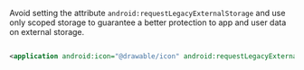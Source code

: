 Avoid setting the attribute `android:requestLegacyExternalStorage` and use only scoped storage to guarantee a better protection to app and user data on external storage.

```xml

<application android:icon="@drawable/icon" android:requestLegacyExternalStorage="true">
```
